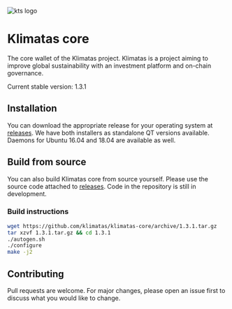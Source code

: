 ![kts logo][logo]
# Klimatas core

The core wallet of the Klimatas project. Klimatas is a project aiming to improve global sustainability with an investment platform and on-chain governance.

Current stable version: 1.3.1

## Installation

You can download the appropriate release for your operating system at [releases](https://github.com/klimatas/klimatas-core/releases). We have both installers as standalone QT versions available. Daemons for Ubuntu 16.04 and 18.04 are available as well.

## Build from source

You can also build Klimatas core from source yourself. Please use the source code attached to [releases](https://github.com/klimatas/klimatas-core/releases). Code in the repository is still in development.

### Build instructions

```bash
wget https://github.com/klimatas/klimatas-core/archive/1.3.1.tar.gz
tar xzvf 1.3.1.tar.gz && cd 1.3.1
./autogen.sh
./configure
make -j2
```

## Contributing
Pull requests are welcome. For major changes, please open an issue first to discuss what you would like to change.

[logo]: http://klimatas.com/bitcoin.png "Klimatas logo"
